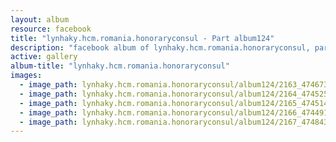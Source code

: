 ```yaml
---
layout: album
resource: facebook
title: "lynhaky.hcm.romania.honoraryconsul - Part album124"
description: "facebook album of lynhaky.hcm.romania.honoraryconsul, part album124."
active: gallery
album-title: "lynhaky.hcm.romania.honoraryconsul"
images:
  - image_path: lynhaky.hcm.romania.honoraryconsul/album124/2163_474673090_1151619792988646_3261115428424672609_n.jpg
  - image_path: lynhaky.hcm.romania.honoraryconsul/album124/2164_474525654_1151619649655327_9015533655643798063_n.jpg
  - image_path: lynhaky.hcm.romania.honoraryconsul/album124/2165_474514634_1151619646321994_1540373584933465393_n.jpg
  - image_path: lynhaky.hcm.romania.honoraryconsul/album124/2166_474491770_1151619806321978_3130053062763042319_n.jpg
  - image_path: lynhaky.hcm.romania.honoraryconsul/album124/2167_474843473_1151619652988660_8137335665753144489_n.jpg
---
```

